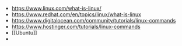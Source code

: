 - https://www.linux.com/what-is-linux/
- https://www.redhat.com/en/topics/linux/what-is-linux
- https://www.digitalocean.com/community/tutorials/linux-commands
- https://www.hostinger.com/tutorials/linux-commands
- [[Ubuntu]]
-